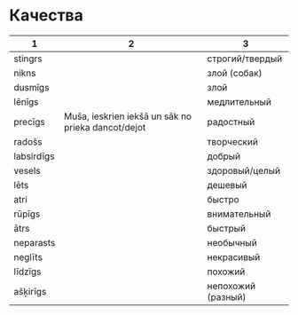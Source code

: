 # Качества

|1|2|3|
|--|--|--|
stingrs||строгий/твердый
nikns|| злой (собак)
dusmīgs||злой
lēnīgs||медлительный
precīgs|Muša, ieskrien iekšā un sāk no prieka dancot/dejot|радостный
radošs||творческий
labsirdīgs||добрый
vesels||здоровый/целый
lēts||дешевый
atri||быстро
rūpīgs||внимательный
ātrs||быстрый
neparasts||необычный
neglīts||некрасивый
līdzīgs||похожий
ašķirīgs||непохожий (разный)
